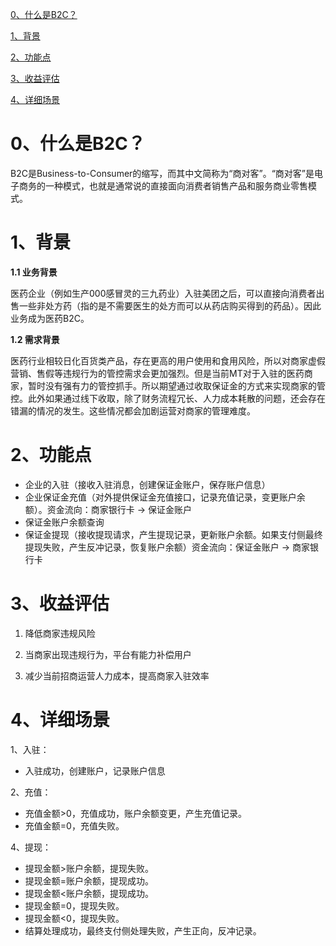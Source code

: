 [0、什么是B2C？](#0、什么是B2C？)

[1、背景](#1、背景)

[2、功能点](#2、功能点)

[3、收益评估](#3、收益评估)

[4、详细场景](#4、详细场景)

# <span id="0、什么是B2C？">0、什么是B2C？</span>

B2C是Business-to-Consumer的缩写，而其中文简称为“商对客”。“商对客”是电子商务的一种模式，也就是通常说的直接面向消费者销售产品和服务商业零售模式。



# <span id="1、背景">1、背景</span>

**1.1 业务背景**

医药企业（例如生产000感冒灵的三九药业）入驻美团之后，可以直接向消费者出售一些非处方药（指的是不需要医生的处方而可以从药店购买得到的药品）。因此业务成为医药B2C。

**1.2 需求背景**

医药行业相较日化百货类产品，存在更高的用户使用和食用风险，所以对商家虚假营销、售假等违规行为的管控需求会更加强烈。但是当前MT对于入驻的医药商家，暂时没有强有力的管控抓手。所以期望通过收取保证金的方式来实现商家的管控。此外如果通过线下收取，除了财务流程冗长、人力成本耗散的问题，还会存在错漏的情况的发生。这些情况都会加剧运营对商家的管理难度。



# <span id="2、功能点">2、功能点</span>

* 企业的入驻（接收入驻消息，创建保证金账户，保存账户信息）
* 企业保证金充值（对外提供保证金充值接口，记录充值记录，变更账户余额）。资金流向：商家银行卡 -> 保证金账户
* 保证金账户余额查询
* 保证金提现（接收提现请求，产生提现记录，更新账户余额。如果支付侧最终提现失败，产生反冲记录，恢复账户余额）资金流向：保证金账户 -> 商家银行卡





# <span id="3、收益评估">3、收益评估</span>

1. 降低商家违规风险

2. 当商家出现违规行为，平台有能力补偿用户

3. 减少当前招商运营人力成本，提高商家入驻效率



# <span id="4、详细场景">4、详细场景</span>

1、入驻：

* 入驻成功，创建账户，记录账户信息

2、充值：

* 充值金额>0，充值成功，账户余额变更，产生充值记录。
* 充值金额=0，充值失败。

4、提现：

* 提现金额>账户余额，提现失败。
* 提现金额=账户余额，提现成功。
* 提现金额<账户余额，提现成功。
* 提现金额=0，提现失败。
* 提现金额<0，提现失败。
* 结算处理成功，最终支付侧处理失败，产生正向，反冲记录。



